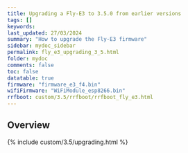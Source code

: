 ```yaml
---
title: Upgrading a Fly-E3 to 3.5.0 from earlier versions
tags: []
keywords: 
last_updated: 27/03/2024
summary: "How to upgrade the Fly-E3 firmware"
sidebar: mydoc_sidebar
permalink: fly_e3_upgrading_3_5.html
folder: mydoc
comments: false
toc: false
datatable: true
firmware: "firmware_e3_f4.bin"
wifiFirmware: "WiFiModule_esp8266.bin"
rrfboot: custom/3.5/rrfboot/rrfboot_fly_e3.html
---
```


## Overview

{% include custom/3.5/upgrading.html %}
